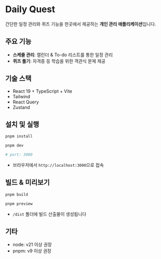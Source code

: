 # Daily Quest

간단한 일정 관리와 퀴즈 기능을 한곳에서 제공하는 **개인 관리 애플리케이션**입니다.

## 주요 기능

- **스케줄 관리**: 캘린더 & To-do 리스트를 통한 일정 관리
- **퀴즈 풀기**: 자격증 등 학습을 위한 객관식 문제 제공

## 기술 스택

- React 19 + TypeScript + Vite
- Tailwind
- React Query
- Zustand

## 설치 및 실행

```bash
pnpm install

pnpm dev

# port: 3000
```

- 브라우저에서 `http://localhost:3000`으로 접속

## 빌드 & 미리보기

```bash
pnpm build

pnpm preview
```

- `/dist` 폴더에 빌드 산출물이 생성됩니다

## 기타

- node: v21 이상 권장
- pnpm: v9 이상 권장
